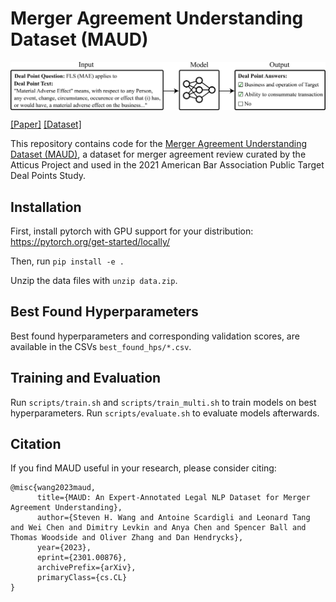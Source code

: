 # Merger Agreement Understanding Dataset (MAUD)

<img align="center" src="main_figure.png" width="1000">

[[Paper]](https://arxiv.org/abs/2301.00876)
[[Dataset]](https://drive.google.com/drive/folders/1RujOK2FZKdFSCJ15tqdyd42g8WLsYagj)

This repository contains code for the [Merger Agreement Understanding Dataset (MAUD)](https://www.atticusprojectai.org/maud), a dataset for merger agreement review curated by the Atticus Project and used in the 2021 American Bar Association Public Target Deal Points Study.


## Installation
First, install pytorch with GPU support for your distribution: https://pytorch.org/get-started/locally/

Then, run `pip install -e .`

Unzip the data files with `unzip data.zip`.

## Best Found Hyperparameters
Best found hyperparameters and corresponding validation scores, are available in the CSVs `best_found_hps/*.csv`.

## Training and Evaluation
Run `scripts/train.sh` and `scripts/train_multi.sh` to train models on best hyperparameters.
Run `scripts/evaluate.sh` to evaluate models afterwards.


## Citation
If you find MAUD useful in your research, please consider citing:
```
@misc{wang2023maud,
      title={MAUD: An Expert-Annotated Legal NLP Dataset for Merger Agreement Understanding}, 
      author={Steven H. Wang and Antoine Scardigli and Leonard Tang and Wei Chen and Dimitry Levkin and Anya Chen and Spencer Ball and Thomas Woodside and Oliver Zhang and Dan Hendrycks},
      year={2023},
      eprint={2301.00876},
      archivePrefix={arXiv},
      primaryClass={cs.CL}
}
```
